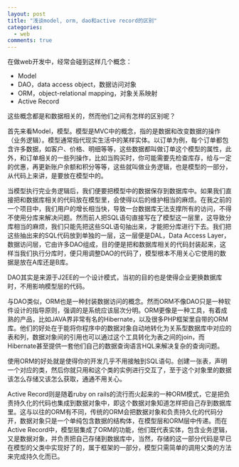 ```yaml
--- 
layout: post
title: "浅谈model, orm, dao和active record的区别"
categories: 
  - web
comments: true
---
```

在做web开发中，经常会碰到这样几个概念：

* Model
* DAO，data access object，数据访问对象
* ORM，object-relational mapping，对象关系映射
* Active Record

这些概念都是和数据相关的，然而他们之间有怎样的区别呢？

首先来看Model，模型。模型是MVC中的概念，指的是数据和改变数据的操作（业务逻辑）。模型通常指代现实生活中的某样实体。以订单为例，每个订单都包含许多数据，如客户、价格、明细等等，这些数据都叫做订单这个模型的属性，此外，和订单相关的一些列操作，比如当购买时，你可能需要先检查库存，给与一定的优惠，再更新账户余额和积分等等，这些就叫做业务逻辑，也是模型的一部分，从代码上来讲，是要放在模型中的。

当模型执行完业务逻辑后，我们便要把模型中的数据保存到数据库中。如果我们直接把和数据库相关的代码放在模型里，会使得以后的维护相当的麻烦。在我之前的一个项目中，我们用户的增长相当快，导致一台数据库无法支撑所有的访问，不得不使用分库来解决问题。然而前人把SQL语句直接写在了模型这一层里，这导致分库相当的麻烦，我们只能先把这些SQL语句抽出来，才能把分库进行下去。我们把这些抽出来的SQL代码放到单独的一层，这一层便是DAL，Data Access Layer，数据访问层，它由许多DAO组成，目的便是把和数据库相关的代码封装起来，这样当我们执行分库时，便只用调整DAO的代码了，模型根本不用关心它使用的数据是放在A库还是B库。

DAO其实是来源于J2EE的一个设计模式，当初的目的也是使得企业更换数据库时，不用影响模型层的代码。

与DAO类似，ORM也是一种封装数据访问的概念。然而ORM不像DAO只是一种软件设计的指导原则，强调的是系统应该层次分明。ORM更像是一种工具，有着成熟的产品，比如JAVA界非常有名的Hibernate，以及很多PHP框架里自带的ORM库。他们的好处在于能将你程序中的数据对象自动地转化为关系型数据库中对应的表和列，数据对象间的引用也可以通过这个工具转化为表之间的join，而Hibernate甚至提供一套他们自己的数据查询语言HQL来解决复杂的查询问题。

使用ORM的好处就是使得你的开发几乎不用接触到SQL语句。创建一张表，声明一个对应的类，然后你就只用和这个类的实例进行交互了，至于这个对象里的数据该怎么存储又该怎么获取，通通不用关心。

Active Record则是随着ruby on rails的流行而火起来的一种ORM模式，它是把负责持久化的代码也集成到数据对象中，即这个数据对象知道怎样把自己存到数据库里。这与以往的ORM有不同，传统的ORM会把数据对象和负责持久化的代码分开，数据对象只是一个单纯包含数据的结构体，在模型层和ORM层中传递。而在Active Record中，模型层集成了ORM的功能，他们既代表实体，包含业务逻辑，又是数据对象，并负责把自己存储到数据库中，当然，存储的这一部分代码是早已在模型的父类中实现好了的，属于框架的一部分，模型只需简单的调用父类的方法来完成持久化而已。
